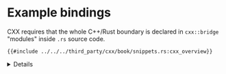 # Example bindings

CXX requires that the whole C++/Rust boundary is declared in `cxx::bridge`
"modules" inside `.rs` source code.

```rust,ignore
{{#include ../../../third_party/cxx/book/snippets.rs:cxx_overview}}
```

<details>

Point out:

* Native support for C++'s `std::unique_ptr` in Rust
* Native support for Rust slices in C++
* Calls from C++ to Rust, and Rust types (in the top part)
* Calls from Rust to C++, and C++ types (in the bottom part)

**Common misconception**: It _looks_ like a C++ header is being parsed by Rust,
but this is misleading. This header is never interpreted by Rust, but simply
`#include`d in the generated C++ code for the benefit of C++ compilers.

</details>
